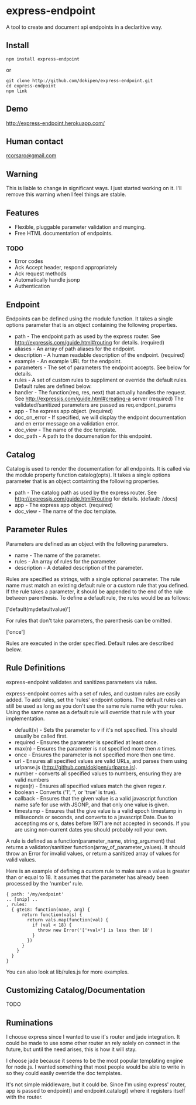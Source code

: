 # express-endpoint

A tool to create and document api endpoints in a declaritive way.

## Install

    npm install express-endpoint

or

    git clone http://github.com/dokipen/express-endpoint.git
    cd express-endpoint
    npm link

## Demo

http://express-endpoint.herokuapp.com/

## Human contact

rcorsaro@gmail.com

## Warning

This is liable to change in significant ways. I just started working on it.
I'll remove this warning when I feel things are stable.

## Features

  * Flexible, pluggable parameter validation and munging.
  * Free HTML documentation of endpoints.

### TODO

  * Error codes
  * Ack Accept header, respond appropriately
  * Ack request methods
  * Automatically handle jsonp
  * Authentication

## Endpoint

Endpoints can be defined using the module function. It takes a single options
parameter that is an object containing the following properties.

  * path         - The endpoint path as used by the express router. See
                   http://expressjs.com/guide.html#routing for details.
                   (required)
  * aliases      - An array of path aliases for the endpoint.
  * description  - A human readable description of the endpoint. (required)
  * example      - An example URL for the endpoint.
  * parameters   - The set of parameters the endpoint accepts. See below
                   for details.
  * rules        - A set of custom rules to suppliment or override the
                   default rules. Default rules are defined below.
  * handler      - The function(req, res, next) that actually handles the
                   request. See
                   http://expressjs.com/guide.html#creating-a server
                   (required)
                   The validated/sanitized parameters are passed as
                   req.endpont_params
  * app          - The express app object. (required)
  * doc_on_error - If specified, we will display the endpoint documentation
                   and en error message on a validation error.
  * doc_view     - The name of the doc template.
  * doc_path     - A path to the documenation for this endpoint.

## Catalog

Catalog is used to render the documentation for all endpoints. It is called
via the module property function catalog(opts). It takes a single options
parameter that is an object containting the following properties.

  * path         - The catalog path as used by the express router. See
                   http://expressjs.com/guide.html#routing for details.
                   (default: /docs)
  * app          - The express app object. (required)
  * doc_view     - The name of the doc template.

## Parameter Rules

Parameters are defined as an object with the following parameters.

  * name         - The name of the parameter.
  * rules        - An array of rules for the parameter.
  * description  - A detailed description of the parameter.

Rules are specified as strings, with a single optional parameter. The rule
name must match an existing default rule or a custom rule that you defined.
If the rule takes a parameter, it should be appended to the end of the rule
between parenthesis. To define a default rule, the rules would be as follows:

['default(mydefaultvalue)']

For rules that don't take parameters, the parenthesis can be omitted.

['once']

Rules are executed in the order specified. Default rules are described below.

## Rule Definitions

express-endpoint validates and sanitizes parameters via rules.

express-endpoint comes with a set of rules, and custom rules are easily added.
To add rules, set the 'rules' endpoint options. The default rules can still be
used as long as you don't use the same rule name with your rules. Using the
same name as a default rule will override that rule with your implementation.

 * default(v) - Sets the parameter to _v_ if it's not specified. This should
                usually be called first.
 * required   - Ensures the parameter is specified at least once.
 * max(n)     - Ensures the parameter is not specified more then _n_ times.
 * once       - Ensures the parameter is not specified more then one time.
 * url        - Ensures all specified values are valid URLs, and parses them
                using urlparse.js (http://github.com/dokipen/urlparse.js).
 * number     - converts all specified values to numbers, ensuring they are
                valid numbers
 * regex(r)   - Ensures all specified values match the given regex _r_.
 * boolean    - Converts ('1', '', or 'true' is true).
 * callback   - Ensures that the given value is a valid javascript function
                name safe for use with JSONP, and that only one value is
                given.
 * timestamp  - Ensures that the give value is a valid epoch timestamp in
                miliseconds or seconds, and converts to a javascript Date.
                Due to accepting ms or s, dates before 1971 are not accepted
                in seconds. If you are using non-current dates you should
                probably roll your own.

A rule is defined as a function(parameter_name, string_argument) that returns
a validator/sanitizer function(array_of_parameter_values). It should throw an
Error for invalid values, or return a sanitized array of values for valid
values.

Here is an example of defining a custom rule to make sure a value is greater
than or equal to 18. It assumes that the parameter has already been processed
by the 'number' rule.

    { path: '/my/endpoint'
    .. [snip] ..
    , rules:
      { gte18: function(name, arg) {
          return function(vals) {
            return vals.map(function(val) {
              if (val < 18) {
                throw new Error('['+val+'] is less then 18')
              }
            })
          }
        }
      }
    }

You can also look at lib/rules.js for more examples.

## Customizing Catalog/Documentation

TODO

## Ruminations

I choose express since I wanted to use it's router and jade integration. It
could be made to use some other router an rely solely on connect in the future,
but until the need arises, this is how it will stay.

I choose jade because it seems to be the most popular templating engine for
node.js. I wanted something that most people would be able to write in so they
could easily override the doc templates.

It's not simple middleware, but it could be. Since I'm using express' router,
app is passed to endpoint() and endpoint.catalog() where it registers itself
with the router.

